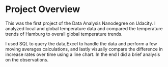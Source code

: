 # Project Overview

This was the first project of the Data Analysis Nanodegree on Udacity. I analyzed local and global temperature data and compared the temperature trends of Hamburg to overall global temperature trends.

I used SQL to query the data,Excel to handle the data and perform a few moving averages calculations, and lastly visually compare the difference in increase rates over time using a line chart. In the end I did a brief analysis on the observations.


